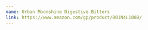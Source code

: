 ```yaml
---
name: Urban Moonshine Digestive Bitters
link: https://www.amazon.com/gp/product/B01N4L188B/
---
```

